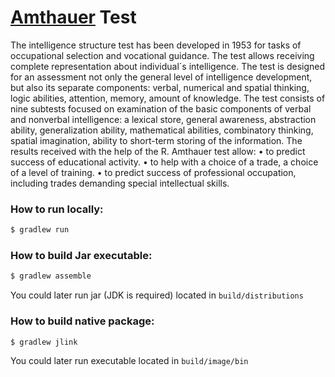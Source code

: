 # [Amthauer][Rudolf Amthauer] Test

The intelligence structure test has been developed in 1953 for tasks of occupational selection and vocational guidance. The test allows receiving complete representation about individual´s intelligence. The test is designed for an assessment not only the general level of intelligence development, but also its separate components: verbal, numerical and spatial thinking, logic abilities, attention, memory, amount of knowledge. The test consists of nine subtests focused on examination of the basic components of verbal and nonverbal intelligence: a lexical store, general awareness, abstraction ability, generalization ability, mathematical abilities, combinatory thinking, spatial imagination, ability to short-term storing of the information.
The results received with the help of the R. Amthauer test allow:
•	to predict success of educational activity.
•	to help with a choice of a trade, a choice of a level of training.
•	to predict success of professional occupation, including trades demanding special intellectual skills.



### How to run locally:

```sh
$ gradlew run
```

### How to build Jar executable:

```sh
$ gradlew assemble
```

You could later run jar (JDK is required) located in `build/distributions`

### How to build native package:

```sh
$ gradlew jlink
```

You could later run executable located in `build/image/bin`

[demo]: https://github.com/MysterionRise/kagan-figures/blob/master/src/main/resources/compare/DemoFullImage.png?raw=true "Demo"
[Rudolf Amthauer]:  https://de.wikipedia.org/wiki/Rudolf_Amthauer

